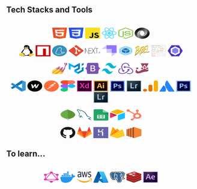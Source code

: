 ## Tech Stacks and Tools
<!-- ## Languages -->
<div style="display:inline_block;" align="center"><br>
  <img align="center" alt="html" height="30" width="40" src="./assets/icons/html.svg">
  <img align="center" height="30" width="40" src="./assets/icons/css.svg">
  <img align="center" height="30" width="40" src="./assets/icons/javascript.svg">
  <img align="center" height="30" width="40" src="./assets/icons/react.svg">
  <img align="center" height="30" width="40" src="./assets/icons/nodejs.svg"> 
  <img align="center" height="30" width="40" src="./assets/icons/json.svg" />
</div>

<!-- ## Techs and frameworks -->
<div style="display:inline_block" align="center"><br>
  <img align="center" alt="linux" height="30" width="40" src="./assets/icons/linux.svg">
  <img align="center" height="30" width="40" src="./assets/icons/npm.svg">
  <img align="center" height="30" width="40" src="./assets/icons/yarn.svg">
  <img align="center" height="30" width="40" src="./assets/icons/git.svg">
  <img align="center" height="30" width="40" src="./assets/icons/nextjs.svg">
  <img align="center" height="30" width="40" src="./assets/icons/strapi.svg"> 
  <img align="center" height="30" width="40" src="./assets/icons/webpack.svg"> 
  <img align="center" height="30" width="40" src="./assets/icons/babel.svg" />
  <img align="center" height="30" width="40" src="./assets/icons/prettier.svg"> 
  <img align="center" height="30" width="40" src="./assets/icons/eslint.svg" />
</div>

<!-- ## Libs -->
<div style="display:inline_block" align="center"><br>
  <img align="center" alt="styled-components" height="30" width="40" src="./assets/icons/styled-components.svg">
  <img align="center" height="30" width="40" src="./assets/icons/mui.svg">
  <img align="center" height="30" width="40" src="./assets/icons/bootstrap.svg">
  <img align="center" height="30" width="40" src="./assets/icons/tailwind.svg">
  <img align="center" height="30" width="40" src="./assets/icons/redux.svg"> 
  <img align="center" height="30" width="40" src="./assets/icons/jest.svg" />
</div>

<!-- ## Tools -->
<div style="display:inline_block" align="center"><br>
  <img align="center" alt="vscode" height="30" width="40" src="./assets/icons/vscode.svg">
  <img align="center" alt="webflow" height="30" width="40" src="./assets/icons/webflow.svg">
  <img align="center" height="30" width="40" src="./assets/icons/postman.svg">
  <img align="center" height="30" width="40" src="./assets/icons/figma.svg">
  <img align="center" height="30" width="40" src="./assets/icons/xd.svg">
  <img align="center" height="30" width="40" src="./assets/icons/illustrator.svg"> 
  <img align="center" height="30" width="40" src="./assets/icons/photoshop.svg" />
  <img align="center" height="30" width="40" src="./assets/icons/lightroom.svg" />
  <img align="center" height="30" width="40" src="./assets/icons/analytics.svg">
  <img align="center" height="30" width="40" src="./assets/icons/atlassian.svg"> 
  <img align="center" height="30" width="40" src="./assets/icons/photoshop.svg" />
  <img align="center" height="30" width="40" src="./assets/icons/lightroom.svg" />
</div>

<!-- ## Databases -->
<div style="display:inline_block" align="center"><br>
  <img align="center" alt="mongodb" height="30" width="40" src="./assets/icons/mongodb.svg">
  <img align="center" height="30" width="40" src="./assets/icons/mysql.svg">
  <img align="center" height="30" width="40" src="./assets/icons/sheets.svg">
  <img align="center" height="30" width="40" src="./assets/icons/airtable.svg">
  <img align="center" height="30" width="40" src="./assets/icons/hubspot.svg">
</div>

<!-- ## Cloud -->
<div style="display:inline_block" align="center"><br>
  <img align="center" alt="github" height="30" width="40" src="./assets/icons/github.svg">
  <img align="center" height="30" width="40" src="./assets/icons/gitlab.svg">
  <img align="center" alt="github" height="30" width="40" src="./assets/icons/heroku.svg">
  <img align="center" height="30" width="40" src="./assets/icons/firebase.svg">
  <img align="center" height="30" width="40" src="./assets/icons/ec2.svg">
</div>

## To learn...
<div style="display:inline_block" align="center"><br>
  <img align="center" alt="graphql" height="30" width="40" src="./assets/icons/graphql.svg">
  <img align="center" height="30" width="40" src="./assets/icons/docker.svg">
  <img align="center" alt="github" height="30" width="40" src="./assets/icons/aws.svg">
  <img align="center" alt="github" height="30" width="40" src="./assets/icons/azure.svg">
  <img align="center" height="30" width="40" src="./assets/icons/postgressql.svg">
  <img align="center" height="30" width="40" src="./assets/icons/redis.svg">
  <img align="center" height="30" width="40" src="./assets/icons/aftereffects.svg">
</div>
